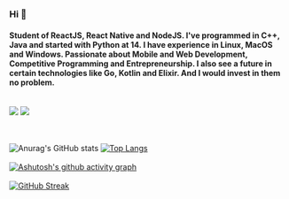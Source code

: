 ### Hi 👋
#### Student of ReactJS, React Native and NodeJS. I've programmed in C++, Java and started with Python at 14. I have experience in Linux, MacOS and Windows. Passionate about Mobile and Web Development, Competitive Programming and Entrepreneurship. I also see a future in certain technologies like Go, Kotlin and Elixir. And I would invest in them no problem.

<br/>

<div>
  <a href = "mailto:joaopedrocz100@gmail.com
"><img src="https://img.shields.io/badge/-Gmail-%23333?style=for-the-badge&logo=gmail&logoColor=red" target="_blank"></a>
  <a href="https://www.linkedin.com/in/jo%C3%A3o-pedro-oliveira-65559b201/" target="_blank"><img src="https://img.shields.io/badge/-LinkedIn-%230077B5?style=for-the-badge&logo=linkedin&logoColor=white" target="_blank"></a>
</div>

<br/><br/>
![Anurag's GitHub stats](https://github-readme-stats.vercel.app/api?username=Joao010&show_icons=true&theme=radical)
[![Top Langs](https://github-readme-stats.vercel.app/api/top-langs/?username=Joao010&layout=compact&theme=radical)](https://github.com/Joao010/github-readme-stats)
<br/><br/>
[![Ashutosh's github activity graph](https://activity-graph.herokuapp.com/graph?username=Joao010&theme=redical)](https://github.com/Joao010/github-readme-activity-graph)
<br/><br/>
[![GitHub Streak](https://github-readme-streak-stats.herokuapp.com/?user=Joao010&theme=dark)](https://github.com/Joao010/github-readme-streak-stats)

